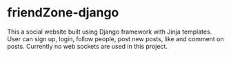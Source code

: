 # friendZone-django
This a social website built using Django framework with Jinja templates.
User can sign up, login, follow people, post new posts, like and comment on posts.
Currently no web sockets are used in this project.